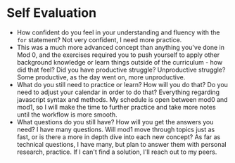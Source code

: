 # Self Evaluation

- How confident do you feel in your understanding and fluency with the `for` statement?
Not very confident, I need more practice.
- This was a much more advanced concept than anything you've done in Mod 0, and the exercises required you to push yourself to apply other background knowledge or learn things outside of the curriculum - how did that feel? Did you have productive struggle? Unproductive struggle?
Some productive, as the day went on, more unproductive.
- What do you still need to practice or learn? How will you do that? Do you need to adjust your calendar in order to do that?
Everything regarding javascript syntax and methods. My schedule is open between mod0 and mod1, so I will make the time to further practice and take more notes until the workflow is more smooth.
- What questions do you still have? How will you get the answers you need?
I have many questions. Will mod1 move through topics just as fast, or is there a more in depth dive into each new concept? As far as technical questions, I have many, but plan to answer them with personal research, practice. If I can't find a solution, I'll reach out to my peers.
